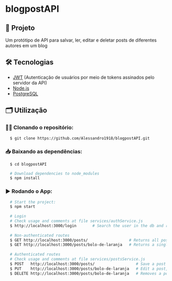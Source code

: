 # blogpostAPI

## 🚀 Projeto
Um protótipo de API para salvar, ler, editar e deletar posts de diferentes autores em um blog

## 🛠️ Tecnologias
- [JWT](https://jwt.io) (Autenticação de usuários por meio de tokens assinados pelo servidor da API)
- [Node.js](https://nodejs.org/en/)
- [PostgreSQL](https://www.postgresql.org)

## 🗂️ Utilização

### 🐑🐑 Clonando o repositório:

```bash
  $ git clone https://github.com/Alessandro1918/blogpostAPI.git
```

### 📥 Baixando as dependências:

```bash
  $ cd blogpostAPI

  # Download dependencies to node_modules
  $ npm install
```

### ▶️ Rodando o App:

```bash
  # Start the project:
  $ npm start
  
  # Login
  # Check usage and comments at file services/authService.js
  $ http://localhost:3000/login       # Search the user in the db and returns a jtw token used to access authenticated routes. 
  
  # Non-authenticated routes
  $ GET http://localhost:3000/posts/                  # Returns all posts from the db
  $ GET http://localhost:3000/posts/bolo-de-laranja   # Returns a single post from the db, filtered by it's slug
  
  # Authenticated routes
  # Check usage and comments at file services/postsService.js
  $ POST   http://localhost:3000/posts/                  # Save a post in the db
  $ PUT    http://localhost:3000/posts/bolo-de-laranja   # Edit a post, filtered by it's slug
  $ DELETE http://localhost:3000/posts/bolo-de-laranja   # Removes a post from the db, filtered by it's slug
```
